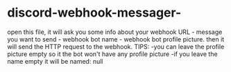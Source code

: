 # discord-webhook-messager-
open this file, it will ask you some info about your webhook URL - message you want to send - webhook bot name - webhook bot profile picture. then it will send the HTTP request to the webhook. TIPS: -you can leave the profile picture empty so it the bot won't have any profile picture -if you leave the name empty it will be named: null 
